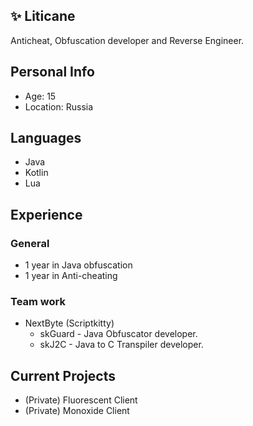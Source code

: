 ## ✨ Liticane
Anticheat, Obfuscation developer and Reverse Engineer.

## Personal Info
- Age: 15
- Location: Russia

## Languages
- Java
- Kotlin
- Lua

## Experience 
### General
- 1 year in Java obfuscation
- 1 year in Anti-cheating
### Team work
- NextByte (Scriptkitty)
  - skGuard - Java Obfuscator developer.
  - skJ2C - Java to C Transpiler developer.

## Current Projects
- (Private) Fluorescent Client
- (Private) Monoxide Client
